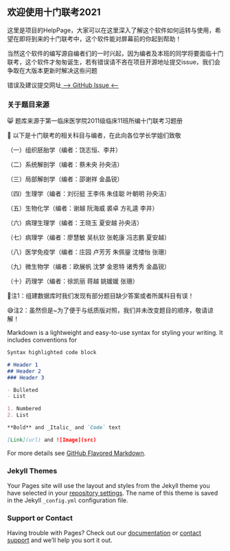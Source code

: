## 欢迎使用十门联考2021

这里是项目的HelpPage，大家可以在这里深入了解这个软件如何运转与使用，希望在即将到来的十门联考中，这个软件能对屏幕前的你起到帮助！

当然这个软件的编写源自编者们的一时兴起，因为编者及本班的同学将要面临十门联考，这个软件才匆匆诞生，若有错误请不吝在项目开源地址提交issue，我们会争取在大版本更新时解决这些问题

错误及建议提交网址[  --> GitHub Issue <--](https://github.com/jerryzuo0214/Integrated_Examination_Of_Ten_Subjects_WMU/issues)

### 关于题目来源

:smile_cat: 题库来源于第一临床医学院2011级临床11班所编十门联考习题册

:clap: 以下是十门联考的相关科目与编者，在此向各位学长学姐们致敬

  （一）组织胚胎学（编者：饶志恒、李井）

  （二）系统解剖学（编者：蔡未央 孙央洁）

  （三）局部解剖学（编者：邵谢祥 金晶锐）

  （四）生理学（编者：刘衍挺 王李伟 朱佳聪 叶朝明 孙央洁）

  （五）生物化学（编者：谢越 阮海威 裘卓 方礼逵 李井）

  （六）病理生理学（编者：王晓玉 夏安越 孙央洁）

  （七）病理学（编者：廖慧敏 吴杭钦 张乾康 冯志鹏 夏安越）

  （八）医学免疫学（编者：庄园 卢芳芳 朱佩鋆 沈楼怡 张珊）

  （九）微生物学（编者：欧展帆 沈梦 金恩特 诸秀秀 金晶锐）

  （十）药理学（编者：徐凯丽 蒋越 姚媛媛 张珊）

:eyes:注1：组建数据库时我们发现有部分题目缺少答案或者所属科目有误！

:sweat_smile:注2：虽然但是~为了便于与纸质版对照，我们并未改变题目的顺序，敬请谅解！



Markdown is a lightweight and easy-to-use syntax for styling your writing. It includes conventions for

```markdown
Syntax highlighted code block

# Header 1
## Header 2
### Header 3

- Bulleted
- List

1. Numbered
2. List

**Bold** and _Italic_ and `Code` text

[Link](url) and ![Image](src)
```

For more details see [GitHub Flavored Markdown](https://guides.github.com/features/mastering-markdown/).

### Jekyll Themes

Your Pages site will use the layout and styles from the Jekyll theme you have selected in your [repository settings](https://github.com/jerryzuo0214/Integrated_Examination_Of_Ten_Subjects_WMU/settings). The name of this theme is saved in the Jekyll `_config.yml` configuration file.

### Support or Contact

Having trouble with Pages? Check out our [documentation](https://docs.github.com/categories/github-pages-basics/) or [contact support](https://support.github.com/contact) and we’ll help you sort it out.
